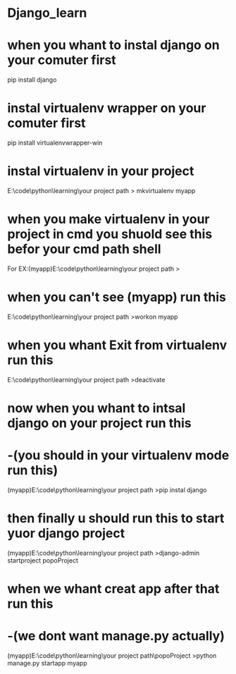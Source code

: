 # Django_learn
# when you whant to instal django on your comuter first 
pip install django
# instal virtualenv wrapper on your comuter first 
pip install virtualenvwrapper-win
# instal virtualenv in your project
E:\code\python\learning\your project path > mkvirtualenv myapp 
# when you make virtualenv in your project in cmd you shuold see this befor your cmd path shell
For EX:(myapp)E:\code\python\learning\your project path >
# when you can't see (myapp) run this 
E:\code\python\learning\your project path >workon myapp
# when you whant Exit from virtualenv run this 
E:\code\python\learning\your project path >deactivate
# now when you whant to intsal django on your project run this 
# -(you should in your virtualenv mode run this)
(myapp)E:\code\python\learning\your project path >pip instal django
# then finally u should run this to start yuor django project
(myapp)E:\code\python\learning\your project path >django-admin startproject popoProject 
# when we whant creat app after that run this
# -(we dont want manage.py actually)
(myapp)E:\code\python\learning\your project path\popoProject >python manage.py startapp myapp
